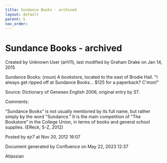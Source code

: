```yaml
---
title: Sundance Books - archived
layout: default
parent: S
nav_order:
---
```


# Sundance Books - archived

Created by  Unknown User (arh11), last modified by  Graham Drake on Jan 14, 2015

Sundance Books: (noun) A bookstore, located to the east of Brodie Hall.  &quot;I always get ripped off at Sundance Books... $125 for a paperback? C'mon!&quot;

Source: Dictionary of Geneseo English 2006, original entry by ST.

Comments:

&quot;Sundance Books&quot; is not usually mentioned by its full name, but rather simply by the word &quot;Sundance.&quot; It is the main competition of &quot;The Bookstore&quot; in the College Union, in terms of books and general school supplies. (EReck, S-Z, 2012)

Posted by ejr7 at Nov 20, 2012 16:07

Document generated by Confluence on May 22, 2023 12:37

Atlassian
